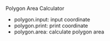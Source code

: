 Polygon Area Calculator
* polygon.input: input coordinate
* polygon.print: print coordinate
* polygon.area:  calculate polygon area
